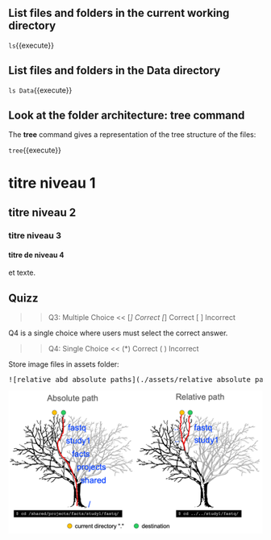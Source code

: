 
## List files and folders in the current working directory
`ls`{{execute}}

## List files and folders in the Data directory

`ls Data`{{execute}}

## Look at the folder architecture: tree command

The **tree** command gives a representation of the tree structure of the files:

`tree`{{execute}}



# titre niveau 1

## titre niveau 2

### titre niveau 3

#### titre de niveau 4

et texte.


## Quizz


>>Q3: Multiple Choice <<
[*] Correct
[*] Correct
[ ] Incorrect

Q4 is a single choice where users must select the correct answer.

>>Q4: Single Choice <<
(*) Correct
( ) Incorrect

Store image files in assets folder: 
<pre>
![relative abd absolute paths](./assets/relative_absolute_paths.png)
</pre>
![relative abd absolute paths](./assets/relative_absolute_paths.png)

